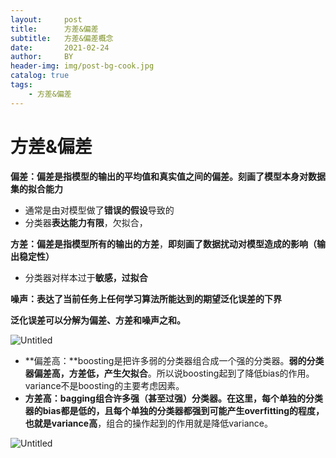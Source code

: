 ```yaml
---
layout:     post
title:      方差&偏差
subtitle:   方差&偏差概念
date:       2021-02-24
author:     BY
header-img: img/post-bg-cook.jpg
catalog: true
tags:
    - 方差&偏差
---
```




# 方差&偏差

**偏差：偏差是指模型的输出的平均值和真实值之间的偏差。刻画了模型本身对数据集的拟合能力**

- 通常是由对模型做了**错误的假设**导致的
- 分类器**表达能力有限**，欠拟合，

**方差：偏差是指模型所有的输出的方差**，**即刻画了数据扰动对模型造成的影响（输出稳定性）**

- 分类器对样本过于**敏感，过拟合**

**噪声：**表达了当前任务上任何学习算法所能达到的**期望泛化误差的下界**

**泛化误差可以分解为偏差、方差和噪声之和。**

![Untitled](%E6%96%B9%E5%B7%AE&%E5%81%8F%E5%B7%AE%20e5a14e992d5248dd97fce44e8c4f889b/Untitled.png)

- **偏差高：**boosting是把许多弱的分类器组合成一个强的分类器。**弱的分类器偏差高，方差低，产生欠拟合**。所以说boosting起到了降低bias的作用。variance不是boosting的主要考虑因素。
- **方差高：**bagging组合许多强（甚至过强）分类器。在这里，每个单独的分类器的bias都是低的，且每个**单独的分类器都强到可能产生overfitting的程度，也就是variance高**，组合的操作起到的作用就是降低variance。

![Untitled](%E6%96%B9%E5%B7%AE&%E5%81%8F%E5%B7%AE%20e5a14e992d5248dd97fce44e8c4f889b/Untitled%201.png)